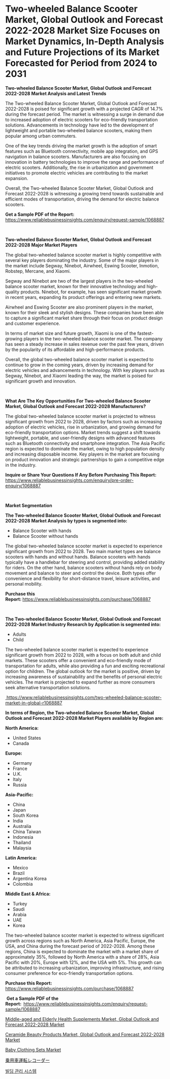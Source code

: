 <p><h1>Two-wheeled Balance Scooter Market, Global Outlook and Forecast 2022-2028 Market Size Focuses on Market Dynamics, In-Depth Analysis and Future Projections of its Market Forecasted for Period from 2024 to 2031</h1></p><p><strong>Two-wheeled Balance Scooter Market, Global Outlook and Forecast 2022-2028 Market Analysis and Latest Trends</strong></p>
<p><p>The Two-wheeled Balance Scooter Market, Global Outlook and Forecast 2022-2028 is poised for significant growth with a projected CAGR of 14.7% during the forecast period. The market is witnessing a surge in demand due to increased adoption of electric scooters for eco-friendly transportation solutions. Advancements in technology have led to the development of lightweight and portable two-wheeled balance scooters, making them popular among urban commuters.</p><p>One of the key trends driving the market growth is the adoption of smart features such as Bluetooth connectivity, mobile app integration, and GPS navigation in balance scooters. Manufacturers are also focusing on innovation in battery technologies to improve the range and performance of electric scooters. Additionally, the rise in urbanization and government initiatives to promote electric vehicles are contributing to the market expansion.</p><p>Overall, the Two-wheeled Balance Scooter Market, Global Outlook and Forecast 2022-2028 is witnessing a growing trend towards sustainable and efficient modes of transportation, driving the demand for electric balance scooters.</p></p>
<p><strong>Get a Sample PDF of the Report:&nbsp;</strong> <a href="https://www.reliablebusinessinsights.com/enquiry/request-sample/1068887">https://www.reliablebusinessinsights.com/enquiry/request-sample/1068887</a></p>
<p>&nbsp;</p>
<p><strong>Two-wheeled Balance Scooter Market, Global Outlook and Forecast 2022-2028 Major Market Players</strong></p>
<p><p>The global two-wheeled balance scooter market is highly competitive with several key players dominating the industry. Some of the major players in the market include Segway, Ninebot, Airwheel, Eswing Scooter, Inmotion, Robstep, Mercane, and Xiaomi.</p><p>Segway and Ninebot are two of the largest players in the two-wheeled balance scooter market, known for their innovative technology and high-quality products. Ninebot, for example, has seen significant market growth in recent years, expanding its product offerings and entering new markets.</p><p>Airwheel and Eswing Scooter are also prominent players in the market, known for their sleek and stylish designs. These companies have been able to capture a significant market share through their focus on product design and customer experience.</p><p>In terms of market size and future growth, Xiaomi is one of the fastest-growing players in the two-wheeled balance scooter market. The company has seen a steady increase in sales revenue over the past few years, driven by the popularity of its affordable and high-performance products.</p><p>Overall, the global two-wheeled balance scooter market is expected to continue to grow in the coming years, driven by increasing demand for electric vehicles and advancements in technology. With key players such as Segway, Ninebot, and Xiaomi leading the way, the market is poised for significant growth and innovation.</p></p>
<p>&nbsp;</p>
<p><strong>What Are The Key Opportunities For Two-wheeled Balance Scooter Market, Global Outlook and Forecast 2022-2028 Manufacturers?</strong></p>
<p><p>The global two-wheeled balance scooter market is projected to witness significant growth from 2022 to 2028, driven by factors such as increasing adoption of electric vehicles, rise in urbanization, and growing demand for eco-friendly transportation options. Market trends suggest a shift towards lightweight, portable, and user-friendly designs with advanced features such as Bluetooth connectivity and smartphone integration. The Asia Pacific region is expected to dominate the market, owing to high population density and increasing disposable income. Key players in the market are focusing on product innovation and strategic partnerships to gain a competitive edge in the industry.</p></p>
<p><strong>Inquire or Share Your Questions If Any Before Purchasing This Report:</strong> <a href="https://www.reliablebusinessinsights.com/enquiry/pre-order-enquiry/1068887">https://www.reliablebusinessinsights.com/enquiry/pre-order-enquiry/1068887</a></p>
<p>&nbsp;</p>
<p><strong>Market Segmentation</strong></p>
<p><strong>The Two-wheeled Balance Scooter Market, Global Outlook and Forecast 2022-2028 Market Analysis by types is segmented into:</strong></p>
<p><ul><li>Balance Scooter with hands</li><li>Balance Scooter without hands</li></ul></p>
<p><p>The global two-wheeled balance scooter market is expected to experience significant growth from 2022 to 2028. Two main market types are balance scooters with hands and without hands. Balance scooters with hands typically have a handlebar for steering and control, providing added stability for riders. On the other hand, balance scooters without hands rely on body movement and balance to steer and control the device. Both types offer convenience and flexibility for short-distance travel, leisure activities, and personal mobility.</p></p>
<p><strong>Purchase this Report:&nbsp;</strong><a href="https://www.reliablebusinessinsights.com/purchase/1068887">https://www.reliablebusinessinsights.com/purchase/1068887</a></p>
<p>&nbsp;</p>
<p><strong>The Two-wheeled Balance Scooter Market, Global Outlook and Forecast 2022-2028 Market Industry Research by Application is segmented into:</strong></p>
<p><ul><li>Adults</li><li>Child</li></ul></p>
<p><p>The two-wheeled balance scooter market is expected to experience significant growth from 2022 to 2028, with a focus on both adult and child markets. These scooters offer a convenient and eco-friendly mode of transportation for adults, while also providing a fun and exciting recreational option for children. The global outlook for the market is positive, driven by increasing awareness of sustainability and the benefits of personal electric vehicles. The market is projected to expand further as more consumers seek alternative transportation solutions.</p></p>
<p><a href="https://www.reliablebusinessinsights.com/two-wheeled-balance-scooter-market-in-global-r1068887">&nbsp;https://www.reliablebusinessinsights.com/two-wheeled-balance-scooter-market-in-global-r1068887</a></p>
<p><strong>In terms of Region, the Two-wheeled Balance Scooter Market, Global Outlook and Forecast 2022-2028 Market Players available by Region are:</strong></p>
<p>
    <p> <strong> North America: </strong>
        <ul>
            <li>United States</li>
            <li>Canada</li>
        </ul>
        </p> 
    <p> <strong> Europe: </strong>
        <ul>
            <li>Germany</li>
            <li>France</li>
            <li>U.K.</li>
            <li>Italy</li>
            <li>Russia</li>
        </ul>
        </p> 
    <p> <strong> Asia-Pacific: </strong>
        <ul>
            <li>China</li>
            <li>Japan</li>
            <li>South Korea</li>
            <li>India</li>
            <li>Australia</li>
            <li>China Taiwan</li>
            <li>Indonesia</li>
            <li>Thailand</li>
            <li>Malaysia</li>
        </ul>
        </p> 
    <p> <strong> Latin America: </strong>
        <ul>
            <li>Mexico</li>
            <li>Brazil</li>
            <li>Argentina Korea</li>
            <li>Colombia</li>
        </ul>
        </p> 
    <p> <strong> Middle East & Africa: </strong>
        <ul>
            <li>Turkey</li>
            <li>Saudi</li>
            <li>Arabia</li>
            <li>UAE</li>
            <li>Korea</li>
        </ul>
    </p>
    </p>
<p><p>The two-wheeled balance scooter market is expected to witness significant growth across regions such as North America, Asia Pacific, Europe, the USA, and China during the forecast period of 2022-2028. Among these regions, China is expected to dominate the market with a market share of approximately 35%, followed by North America with a share of 28%, Asia Pacific with 20%, Europe with 12%, and the USA with 5%. This growth can be attributed to increasing urbanization, improving infrastructure, and rising consumer preference for eco-friendly transportation options.</p></p>
<p><strong>Purchase this Report: </strong><a href="https://www.reliablebusinessinsights.com/purchase/1068887">https://www.reliablebusinessinsights.com/purchase/1068887</a></p>
<p>&nbsp;<strong>Get a Sample PDF of the Report:&nbsp;&nbsp;</strong><a href="https://www.reliablebusinessinsights.com/enquiry/request-sample/1068887">https://www.reliablebusinessinsights.com/enquiry/request-sample/1068887</a></p>
<p><strong></strong></p>
<p><p><a href="https://github.com/Sarissaschmalingtr6fz2739/Market-Research-Report-List-2/blob/main/middle-aged-and-elderly-health-supplements-market-global-outlook-and-forecast-2022-2028-market.md">Middle-aged and Elderly Health Supplements Market, Global Outlook and Forecast 2022-2028 Market</a></p><p><a href="https://github.com/jodemen/Market-Research-Report-List-2/blob/main/ceramide-beauty-products-market-global-outlook-and-forecast-2022-2028-market.md">Ceramide Beauty Products Market, Global Outlook and Forecast 2022-2028 Market</a></p><p><a href="https://issuu.com/reportprime-2/docs/baby-clothing-sets-market-size-2030.pptx">Baby Clothing Sets Market</a></p><p><a href="https://github.com/EthanMorar2011/Market-Research-Report-List-1/blob/main/432825885606.md">乗用車運転レコーダー</a></p><p><a href="https://github.com/WilburKihn5676/Market-Research-Report-List-1/blob/main/969209679251.md">빌딩 관리 시스템</a></p></p>